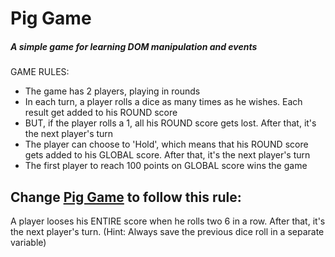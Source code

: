 # Pig Game
##### A simple game for learning DOM manipulation and events


GAME RULES:

- The game has 2 players, playing in rounds
- In each turn, a player rolls a dice as many times as he wishes. Each result get added to his ROUND       score
- BUT, if the player rolls a 1, all his ROUND score gets lost. After that, it's the next player's turn
- The player can choose to 'Hold', which means that his ROUND score gets added to his GLOBAL score. After     that, it's the next player's turn
- The first player to reach 100 points on GLOBAL score wins the game

## Change [Pig Game]() to follow this rule:

A player looses his ENTIRE score when he rolls two 6 in a row. After that, it's the next player's turn. (Hint: Always save the previous dice roll in a separate variable)
